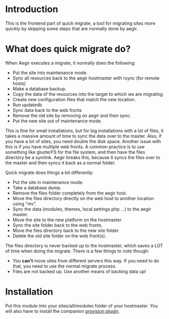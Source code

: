 # Introduction
This is the frontend part of quick migrate, a tool for migrating sites more quickly by skipping some steps that are normally done by aegir.

# What does quick migrate do?
When Aegir executes a migrate, it normally does the following:

* Put the site into maintenance mode.
* Sync all resources back to the aegir hostmaster with rsync (for remote hosts)
* Make a database backup.
* Copy the data of the resources into the target to which we are migrating
* Create new configuration files that match the new location.
* Run updatedb
* Sync data back to the web fronts
* Remove the old site by removing on aegir and then sync.
* Put the new site out of maintenance mode.

This is fine for small installations, but for big installations with a lot of files, it takes a massive amount of time to sync the data over to the master.
Also, if you have a lot of sites, you need double the disk space. Another issue with this is if you have multiple web fronts. A common practice is to use
something like glusterFS for the file system, and then have the files directory be a symlink. Aegir breaks this, because it syncs the files over to the master
and then syncs it back as a normal folder.

Quick migrate does things a bit differently:

* Put the site in maintenance mode.
* Take a database dump.
* Remove the files folder completely from the aegir host.
* Move the files directory directly on the web host to another location using "mv".
* Sync the data (modules, themes, local.settings.php ...) to the aegir master.
* Move the site to the new platform on the hostmaster.
* Sync the site folder back to the web fronts.
* Move the files directory back to the new site folder
* Delete the old site folder on the web front(s).

The files directory is never backed up to the hostmaster, which saves a LOT of time when doing the migrate. There is a few things to note though:

* You **can't** move sites from different servers this way. If you need to do that, you need to use the normal migrate process.
* Files are not backed up. Use another means of backing data up!

# Installation
Put this module into your sites/all/modules folder of your hostmaster. You will also have to install the companion [provision plugin](http://github.com/nodeone/provision-quickmigrate).

